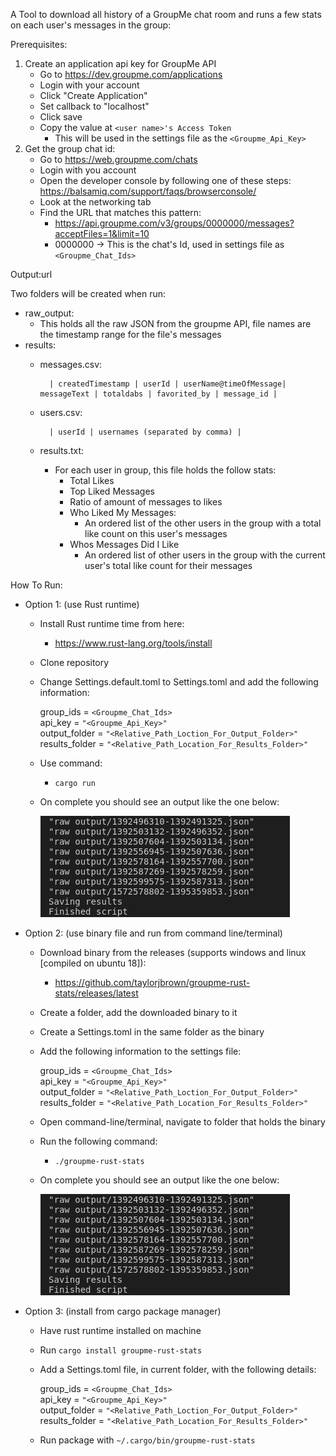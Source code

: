 A Tool to download all history of a GroupMe chat room
and runs a few stats on each user's messages in the group:

Prerequisites:
1) Create an application api key for GroupMe API
	- Go to https://dev.groupme.com/applications
	- Login with your account
	- Click "Create Application"
	- Set callback to "localhost"
	- Click save
	- Copy the value at `<user name>'s Access Token`
		- This will be used in the settings file as the `<Groupme_Api_Key>`
2) Get the group chat id:
	- Go to https://web.groupme.com/chats
	- Login with you account
	- Open the developer console by following one of these steps:
		https://balsamiq.com/support/faqs/browserconsole/
	- Look at the networking tab
	- Find the URL that matches this pattern:
		- https://api.groupme.com/v3/groups/0000000/messages?acceptFiles=1&limit=10
		- 0000000 -> This is the chat's Id, used in settings file as
		`<Groupme_Chat_Ids>`


Output:url

Two folders will be created when run:
- raw_output:
	- This holds all the raw JSON from the groupme API, file names are the timestamp range for the file's messages
- results:
	- messages.csv:

			| createdTimestamp | userId | userName@timeOfMessage| messageText | totaldabs | favorited_by | message_id |
   
	- users.csv:

			| userId | usernames (separated by comma) |
	- results.txt:
		- For each user in group, this file holds the follow stats:
			- Total Likes
			- Top Liked Messages
			- Ratio of amount of messages to likes
			- Who Liked My Messages:
				- An ordered list of the other users in the group with a total like count on this user's messages
			- Whos Messages Did I Like
				- An ordered list of other users in the group with the current user's total like count for their messages


How To Run:
- Option 1: (use Rust runtime)
	- Install Rust runtime time from here: 
		- https://www.rust-lang.org/tools/install
	- Clone repository
	- Change Settings.default.toml to Settings.toml and add the following information:

		group_ids = `<Groupme_Chat_Ids>` <br>
		api_key = `"<Groupme_Api_Key>"` <br>
		output_folder = `"<Relative_Path_Loction_For_Output_Folder>"` <br>
		results_folder = `"<Relative_Path_Location_For_Results_Folder>"`

	- Use command: 
		- `cargo run`
	- On complete you should see an output like the one below:

		![Alt text](readmePic/ExpectedOutPut.png?raw=true "ExpectedOutput")
- Option 2: (use binary file and run from command line/terminal)
	- Download binary from the releases (supports windows and linux [compiled on ubuntu 18]): 
		- https://github.com/taylorjbrown/groupme-rust-stats/releases/latest
	- Create a folder, add the downloaded binary to it
	- Create a Settings.toml in the same folder as the binary
	- Add the following information to the settings file:

		group_ids = `<Groupme_Chat_Ids>` <br>
		api_key = `"<Groupme_Api_Key>"` <br>
		output_folder = `"<Relative_Path_Loction_For_Output_Folder>"` <br>
		results_folder = `"<Relative_Path_Location_For_Results_Folder>"`

	- Open command-line/terminal, navigate to folder that holds the binary
	- Run the following command: 
		- `./groupme-rust-stats`
	- On complete you should see an output like the one below:

		![Alt text](readmePic/ExpectedOutPut.png?raw=true "ExpectedOutput")
- Option 3: (install from cargo package manager)
	- Have rust runtime installed on machine
	- Run `cargo install groupme-rust-stats`
	- Add a Settings.toml file, in current folder, with the following details:
	
	
		group_ids = `<Groupme_Chat_Ids>` <br>
		api_key = `"<Groupme_Api_Key>"` <br>
		output_folder = `"<Relative_Path_Loction_For_Output_Folder>"` <br>
		results_folder = `"<Relative_Path_Location_For_Results_Folder>"`

	- Run package with `~/.cargo/bin/groupme-rust-stats`


